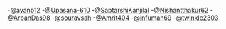 -[@ayanb12](https://github.com/ayanb12/) -[@Upasana-610](https://github.com/Upasana-610) -[@SaptarshiKanjilal](https://github.com/@SaptarshiKanjilal/) -[@Nishantthakur62](https://github.com/Nishantthakur62) -[@ArpanDas98](https://github.com/ArpanDas98) -[@souravsah](https://github.com/souravsah) -[@Amrit404](https://github.com/Amrit404) -[@infuman69](https://github.com/infuman69) -[@twinkle2303](https://github.com/twinkle2303)
